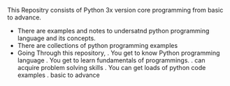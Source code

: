 This Repositry consists of Python 3x version core programming from basic to advance.

- There are examples and notes to undersatnd python programming language and its concepts.
- There are collections of python programming examples
- Going Through this repository,
    . You get to know Python programming language
    . You get to learn fundamentals of programmings.
    . can acquire problem solving skills
    . You can get loads of python code examples
    . basic to advance